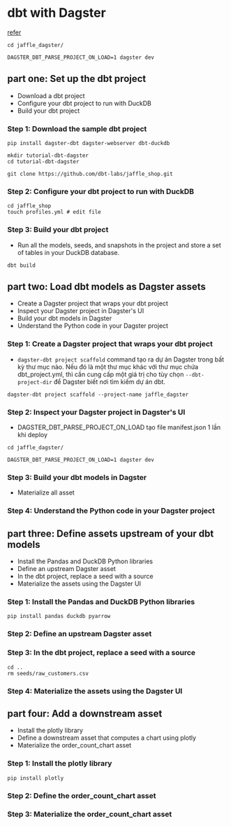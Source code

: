 # dbt with Dagster

[refer](https://docs.dagster.io/integrations/dbt/using-dbt-with-dagster/set-up-dbt-project)

```
cd jaffle_dagster/

DAGSTER_DBT_PARSE_PROJECT_ON_LOAD=1 dagster dev
```

## part one: Set up the dbt project

- Download a dbt project
- Configure your dbt project to run with DuckDB
- Build your dbt project

### Step 1: Download the sample dbt project
```
pip install dagster-dbt dagster-webserver dbt-duckdb

mkdir tutorial-dbt-dagster
cd tutorial-dbt-dagster

git clone https://github.com/dbt-labs/jaffle_shop.git
```

### Step 2: Configure your dbt project to run with DuckDB

```
cd jaffle_shop
touch profiles.yml # edit file
```

### Step 3: Build your dbt project

- Run all the models, seeds, and snapshots in the project and store a set of tables in your DuckDB database.
```
dbt build
```

## part two: Load dbt models as Dagster assets

- Create a Dagster project that wraps your dbt project
- Inspect your Dagster project in Dagster's UI
- Build your dbt models in Dagster
- Understand the Python code in your Dagster project

### Step 1: Create a Dagster project that wraps your dbt project

- `dagster-dbt project scaffold` command tạo ra dự án Dagster trong bất kỳ thư mục nào. Nếu đó là một thư mục khác với thư mục chứa dbt_project.yml, thì cần cung cấp một giá trị cho tùy chọn `--dbt-project-dir` để Dagster biết nơi tìm kiếm dự án dbt.

```
dagster-dbt project scaffold --project-name jaffle_dagster
```

### Step 2: Inspect your Dagster project in Dagster's UI

- DAGSTER_DBT_PARSE_PROJECT_ON_LOAD tạo file manifest.json 1 lần khi deploy
```
cd jaffle_dagster/

DAGSTER_DBT_PARSE_PROJECT_ON_LOAD=1 dagster dev
```

### Step 3: Build your dbt models in Dagster

- Materialize all asset

### Step 4: Understand the Python code in your Dagster project


## part three: Define assets upstream of your dbt models

- Install the Pandas and DuckDB Python libraries
- Define an upstream Dagster asset
- In the dbt project, replace a seed with a source
- Materialize the assets using the Dagster UI

### Step 1: Install the Pandas and DuckDB Python libraries

```
pip install pandas duckdb pyarrow
```

### Step 2: Define an upstream Dagster asset

### Step 3: In the dbt project, replace a seed with a source

```
cd ..
rm seeds/raw_customers.csv
```

### Step 4: Materialize the assets using the Dagster UI

## part four: Add a downstream asset

- Install the plotly library
- Define a downstream asset that computes a chart using plotly
- Materialize the order_count_chart asset

### Step 1: Install the plotly library

```
pip install plotly
```

### Step 2: Define the order_count_chart asset

### Step 3: Materialize the order_count_chart asset


